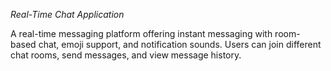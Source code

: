 *Real-Time Chat Application*

A real-time messaging platform offering instant messaging with room-based chat, emoji support, and notification sounds. Users can join different chat rooms, send messages, and view message history.
